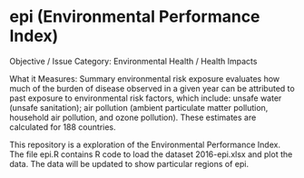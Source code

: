 # epi (Environmental Performance Index)
Objective / Issue Category: Environmental Health / Health Impacts

What it Measures: Summary environmental risk exposure evaluates how much of the
burden of disease observed in a given year can be attributed to past exposure to
environmental risk factors, which include: unsafe water (unsafe sanitation); air pollution
(ambient particulate matter pollution, household air pollution, and ozone pollution).
These estimates are calculated for 188 countries.

This repository is a exploration of the Environmental Performance Index.
The file epi.R contains R code to load the dataset 2016-epi.xlsx and plot the data.
The data will be updated to show particular regions of epi.
